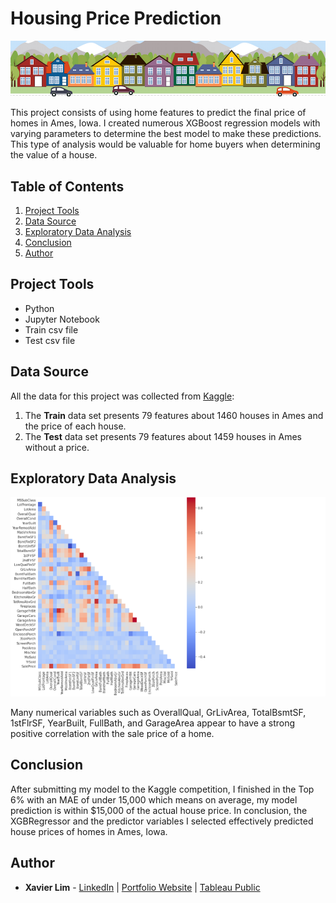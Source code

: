 # Housing Price Prediction
![Header](https://github.com/xavier-lim/housingPricePrediction/blob/master/images/housesbanner.png)

This project consists of using home features to predict the final price of homes in Ames, Iowa. I created numerous XGBoost regression models with varying parameters to determine the best model to make these predictions. This type of analysis would be valuable for home buyers when determining the value of a house.


## Table of Contents
1.	[Project Tools](https://github.com/xavier-lim/housingPricePrediction#project-tools)
2.	[Data Source](https://github.com/xavier-lim/housingPricePrediction#data-source)
4.	[Exploratory Data Analysis](https://github.com/xavier-lim/housingPricePrediction#exploratory-data-analysis)
5.	[Conclusion](https://github.com/xavier-lim/housingPricePrediction#conclusion)
7.	[Author](https://github.com/xavier-lim/housingPricePrediction#author)

## Project Tools
*	Python
*	Jupyter Notebook
*	Train csv file
*	Test csv file

## Data Source
All the data for this project was collected from [Kaggle](https://www.kaggle.com/c/home-data-for-ml-course/overview):

1.	The **Train** data set presents 79 features about 1460 houses in Ames and the price of each house.
2.	The **Test** data set presents 79 features about 1459 houses in Ames without a price.



## Exploratory Data Analysis
![Correlations](https://github.com/xavier-lim/housingPricePrediction/blob/master/images/correlations.PNG)

Many numerical variables such as OverallQual, GrLivArea, TotalBsmtSF, 1stFlrSF, YearBuilt, FullBath, and GarageArea appear to have a strong positive correlation with the sale price of a home.

## Conclusion
After submitting my model to the Kaggle competition, I finished in the Top 6% with an MAE of under 15,000 which means on average, my model prediction is within $15,000 of the actual house price. In conclusion, the XGBRegressor and the predictor variables I selected effectively predicted house prices of homes in Ames, Iowa.


## Author

* **Xavier Lim** - [LinkedIn](https://www.linkedin.com/in/xavier-lim14/) | [Portfolio Website](https://xavier-lim.github.io/) | [Tableau Public](https://public.tableau.com/profile/xavier.lim#!/)

